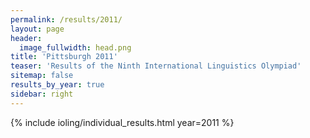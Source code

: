 ```yaml
---
permalink: /results/2011/
layout: page
header:
  image_fullwidth: head.png
title: 'Pittsburgh 2011'
teaser: 'Results of the Ninth International Linguistics Olympiad'
sitemap: false
results_by_year: true
sidebar: right
---
```


{% include ioling/individual_results.html year=2011 %}